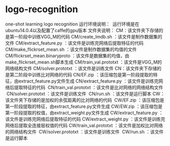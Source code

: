 # logo-recognition
one-shot learning logo recognition 
运行环境说明：
  运行环境是在ubuntu14.0.4以及配置了caffe的gpu版本
文件夹说明：
CM：该文件夹下存储的是第一阶段中训练VGG_M的代码
  CM/create_lmdb.sh ：该文件是制作数据集的文件
  CM/extract_feature.py ：该文件是训练完网络后提取特征的代码
  CM/make_flickrset_mean.sh ：该文件是制作数据集的均值的文件
  CM/flickrset_mean.binaryproto ：该文件是数据集的均值，由make_flickrset_mean.sh脚本生成
  CM/train_val.prototxt ：该文件是VGG_M的网络结构文件
  CM/solver.prototxt ：该文件是训练文件
CN：该文件夹下存储的是第二阶段中训练比对网络的代码
  CN/EF.zip ：该压缩包是第一阶段提取的特征，由extract_feature.py文件生成
  CN/extract_feature.py ：该文件是训练完网络后提取特征的代码
  CN/train_val.prototxt ：该文件是比对网络的网络结构文件
  CN/solver.prototxt ：该文件是训练文件
  CN/run.sh ：该文件是运行脚本
CW：该文件夹下存储的是加权的余弦距离的比对网络的代码
  CW/EF.zip ：该压缩包是第一阶段提取的特征，由extract_feature.py文件生成
  CW/EW.zip ：该压缩包是第一阶段提取的权值，由extract_weight.py文件生成
  CW/extract_feature.py ：该文件是训练完网络后提取特征的代码
  CW/extract_weight.py ：该文件是训练完网络后提取全连接层权值的代码
  CW/train_val.prototxt ：该文件是加权比对网络的网络结构文件
  CW/solver.prototxt ：该文件是训练文件
  CW/run.sh ：该文件是运行脚本
